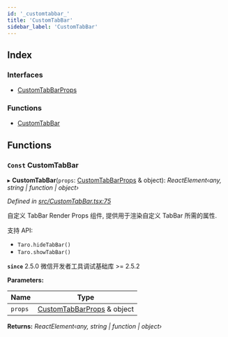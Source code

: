 ```yaml
---
id: '_customtabbar_'
title: 'CustomTabBar'
sidebar_label: 'CustomTabBar'
---
```


## Index

### Interfaces

- [CustomTabBarProps](../interfaces/_customtabbar_.customtabbarprops.md)

### Functions

- [CustomTabBar](_customtabbar_.md#const-customtabbar)

## Functions

### `Const` CustomTabBar

▸ **CustomTabBar**(`props`: [CustomTabBarProps](../interfaces/_customtabbar_.customtabbarprops.md) & object): _ReactElement‹any, string | function | object›_

_Defined in [src/CustomTabBar.tsx:75](https://github.com/tarojsx/ui/blob/v0.11.0/src/CustomTabBar.tsx#L75)_

自定义 TabBar Render Props 组件, 提供用于渲染自定义 TabBar 所需的属性.

支持 API:

- `Taro.hideTabBar()`
- `Taro.showTabBar()`

**`since`** 2.5.0 微信开发者工具调试基础库 >= 2.5.2

**Parameters:**

| Name    | Type                                                                            |
| ------- | ------------------------------------------------------------------------------- |
| `props` | [CustomTabBarProps](../interfaces/_customtabbar_.customtabbarprops.md) & object |

**Returns:** _ReactElement‹any, string | function | object›_
